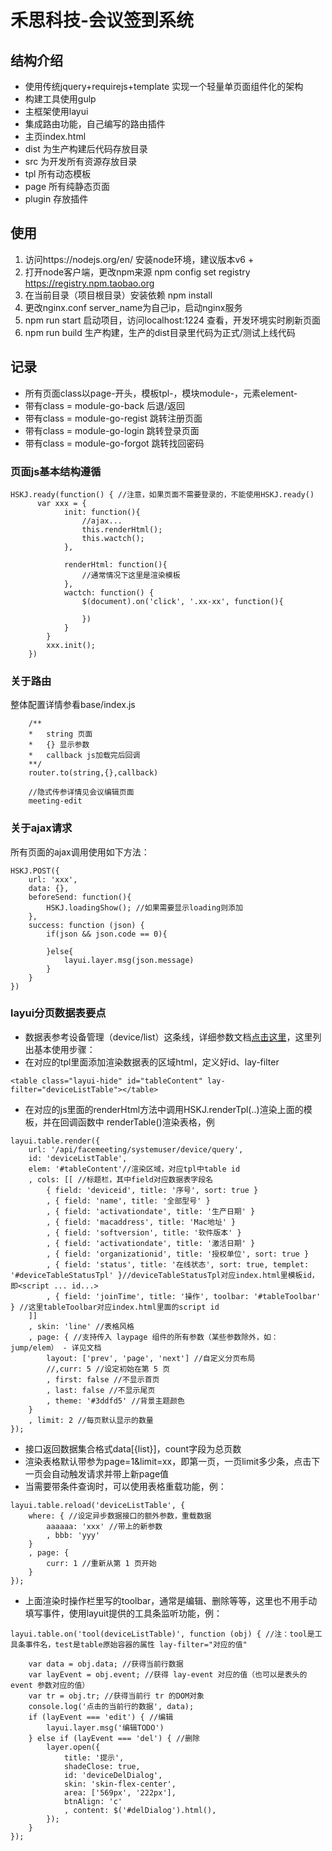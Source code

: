 # 禾思科技-会议签到系统

## 结构介绍
- 使用传统jquery+requirejs+template 实现一个轻量单页面组件化的架构
- 构建工具使用gulp
- 主框架使用layui
- 集成路由功能，自己编写的路由插件
- 主页index.html
- dist 为生产构建后代码存放目录
- src 为开发所有资源存放目录
- tpl 所有动态模板
- page 所有纯静态页面
- plugin 存放插件

## 使用
1. 访问https://nodejs.org/en/ 安装node环境，建议版本v6 + 
2. 打开node客户端，更改npm来源 npm config set registry https://registry.npm.taobao.org    
3. 在当前目录（项目根目录）安装依赖 npm install 
4. 更改nginx.conf server_name为自己ip，启动nginx服务 
5. npm run start 启动项目，访问localhost:1224 查看，开发环境实时刷新页面
6. npm run build 生产构建，生产的dist目录里代码为正式/测试上线代码

## 记录
- 所有页面class以page-开头，模板tpl-，模块module-，元素element-
- 带有class = module-go-back 后退/返回
- 带有class = module-go-regist 跳转注册页面
- 带有class = module-go-login 跳转登录页面
- 带有class = module-go-forgot 跳转找回密码

### 页面js基本结构遵循
```
HSKJ.ready(function() { //注意，如果页面不需要登录的，不能使用HSKJ.ready()
      var xxx = {
            init: function(){
                //ajax...
                this.renderHtml();
                this.wactch();
            },
            
            renderHtml: function(){
                //通常情况下这里是渲染模板
            },
            wactch: function() {
                $(document).on('click', '.xx-xx', function(){

                })      
            }
        }
        xxx.init();
    })
```
### 关于路由
整体配置详情参看base/index.js
```
    /**
    *   string 页面
    *   {} 显示参数
    *   callback js加载完后回调
    **/
    router.to(string,{},callback)

    //隐式传参详情见会议编辑页面
    meeting-edit
```

### 关于ajax请求
所有页面的ajax调用使用如下方法：
```
HSKJ.POST({
    url: 'xxx',
    data: {},
    beforeSend: function(){
        HSKJ.loadingShow(); //如果需要显示loading则添加
    },
    success: function (json) {
        if(json && json.code == 0){
            
        }else{
            layui.layer.msg(json.message)
        }
    }
})
```

### layui分页数据表要点
- 数据表参考设备管理（device/list）这条线，详细参数文档[点击这里](http://www.layui.com/doc/modules/table.html)，这里列出基本使用步骤：
- 在对应的tpl里面添加渲染数据表的区域html，定义好id、lay-filter
```
<table class="layui-hide" id="tableContent" lay-filter="deviceListTable"></table>
```

- 在对应的js里面的renderHtml方法中调用HSKJ.renderTpl(..)渲染上面的模板，并在回调函数中 renderTable()渲染表格，例
```
layui.table.render({
    url: '/api/facemeeting/systemuser/device/query',
    id: 'deviceListTable',
    elem: '#tableContent'//渲染区域，对应tpl中table id
    , cols: [[ //标题栏，其中field对应数据表字段名
        { field: 'deviceid', title: '序号', sort: true }
        , { field: 'name', title: '全部型号' }
        , { field: 'activationdate', title: '生产日期' }
        , { field: 'macaddress', title: 'Mac地址' }
        , { field: 'softversion', title: '软件版本' }
        , { field: 'activationdate', title: '激活日期' }
        , { field: 'organizationid', title: '授权单位', sort: true }
        , { field: 'status', title: '在线状态', sort: true, templet: '#deviceTableStatusTpl' }//deviceTableStatusTpl对应index.html里模板id，即<script ... id...>
        , { field: 'joinTime', title: '操作', toolbar: '#tableToolbar' } //这里tableToolbar对应index.html里面的script id
    ]]
    , skin: 'line' //表格风格
    , page: { //支持传入 laypage 组件的所有参数（某些参数除外，如：jump/elem） - 详见文档
        layout: ['prev', 'page', 'next'] //自定义分页布局
        //,curr: 5 //设定初始在第 5 页
        , first: false //不显示首页
        , last: false //不显示尾页
        , theme: '#3ddfd5' //背景主题颜色
    }
    , limit: 2 //每页默认显示的数量
});
```

- 接口返回数据集合格式data[{list}]，count字段为总页数
- 渲染表格默认带参为page=1&limit=xx，即第一页，一页limit多少条，点击下一页会自动触发请求并带上新page值
- 当需要带条件查询时，可以使用表格重载功能，例：
```
layui.table.reload('deviceListTable', {
    where: { //设定异步数据接口的额外参数，重载数据
        aaaaaa: 'xxx' //带上的新参数
        , bbb: 'yyy'
    }
    , page: {
        curr: 1 //重新从第 1 页开始
    }
});
```

- 上面渲染时操作栏里写的toolbar，通常是编辑、删除等等，这里也不用手动填写事件，使用layuit提供的工具条监听功能，例：
```
layui.table.on('tool(deviceListTable)', function (obj) { //注：tool是工具条事件名，test是table原始容器的属性 lay-filter="对应的值"
    
    var data = obj.data; //获得当前行数据
    var layEvent = obj.event; //获得 lay-event 对应的值（也可以是表头的 event 参数对应的值）
    var tr = obj.tr; //获得当前行 tr 的DOM对象
    console.log('点击的当前行的数据', data);
    if (layEvent === 'edit') { //编辑
        layui.layer.msg('编辑TODO')
    } else if (layEvent === 'del') { //删除
        layer.open({
            title: '提示',
            shadeClose: true,
            id: 'deviceDelDialog',
            skin: 'skin-flex-center',
            area: ['569px', '222px'],
            btnAlign: 'c'
            , content: $('#delDialog').html(),
        });
    }
});
```

